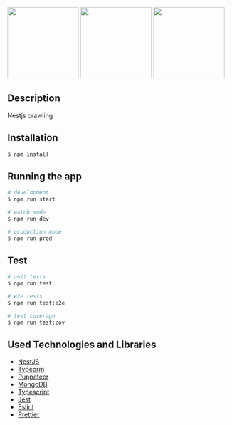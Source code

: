 <a href="http://nestjs.com/" target="_blank"><img src="https://raw.githubusercontent.com/ukyiJS/images/master/logo/nest.svg?token=AMPSASLHDKTKGBZACQ3L3627QUM5W" height="160"/></a>
<a href="https://pptr.dev/" target="_blank"><img src="https://github.com/ukyiJS/images/blob/master/logo/puppeteer.png?raw=true" height="160"></a>
<a href="https://typeorm.io/" target="_blank"><img src="https://github.com/ukyiJS/images/blob/master/logo/typeorm.png?raw=true" height="160"></a>

## Description

Nestjs crawling

## Installation

```bash
$ npm install
```

## Running the app

```bash
# development
$ npm run start

# watch mode
$ npm run dev

# production mode
$ npm run prod
```

## Test

```bash
# unit tests
$ npm run test

# e2e tests
$ npm run test:e2e

# test coverage
$ npm run test:cov
```

## Used Technologies and Libraries

- [NestJS](https://nestjs.com/)
- [Typeorm](https://typeorm.io/)
- [Puppeteer](https://pptr.dev/)
- [MongoDB](https://www.mongodb.com/)
- [Typescript](https://www.typescriptlang.org/)
- [Jest](https://jestjs.io/)
- [Eslint](https://eslint.org/)
- [Prettier](https://prettier.io/)
